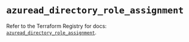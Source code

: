 # `azuread_directory_role_assignment`

Refer to the Terraform Registry for docs: [`azuread_directory_role_assignment`](https://registry.terraform.io/providers/hashicorp/azuread/3.1.0/docs/resources/directory_role_assignment).
